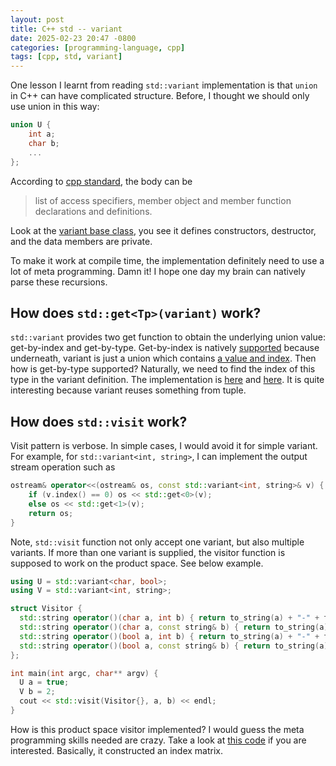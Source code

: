 ```yaml
---
layout: post
title: C++ std -- variant
date: 2025-02-23 20:47 -0800
categories: [programming-language, cpp]
tags: [cpp, std, variant]
---
```


One lesson I learnt from reading `std::variant` implementation is that `union`
in C++ can have complicated structure. Before, I thought we should only use
union in this way:

```cpp
union U {
    int a;
    char b;
    ...
};
```

According to [cpp standard](https://en.cppreference.com/w/cpp/language/union),
the body can be

> list of access specifiers, member object and member function declarations and
> definitions.

Look at the
[variant base class](https://github.com/llvm/llvm-project/blob/ab6d5fa3d0643e68d6ec40d9190f20fb14190ed1/libcxx/include/variant#L758),
you see it defines constructors, destructor, and the data members are private.

To make it work at compile time, the implementation definitely need to use a
lot of meta programming. Damn it! I hope one day my brain can natively parse
these recursions.

## How does `std::get<Tp>(variant)` work?

`std::variant` provides two get function to obtain the underlying union value:
get-by-index and get-by-type. Get-by-index is natively
[supported](https://github.com/llvm/llvm-project/blob/ab6d5fa3d0643e68d6ec40d9190f20fb14190ed1/libcxx/include/variant#L1512)
because underneath, variant is just a union which contains
[a value and index](https://github.com/llvm/llvm-project/blob/ab6d5fa3d0643e68d6ec40d9190f20fb14190ed1/libcxx/include/variant#L737-L738).
Then how is get-by-type supported? Naturally, we need to find the index of this
type in the variant definition. The implementation is
[here](https://github.com/llvm/llvm-project/blob/ab6d5fa3d0643e68d6ec40d9190f20fb14190ed1/libcxx/include/variant#L1580)
and
[here](https://github.com/llvm/llvm-project/blob/ab6d5fa3d0643e68d6ec40d9190f20fb14190ed1/libcxx/include/tuple#L1448).
It is quite interesting because variant reuses something from tuple.

## How does `std::visit` work?

Visit pattern is verbose. In simple cases, I would avoid it for simple variant.
For example, for `std::variant<int, string>`, I can implement the output stream
operation such as

```cpp
ostream& operator<<(ostream& os, const std::variant<int, string>& v) {
    if (v.index() == 0) os << std::get<0>(v);
    else os << std::get<1>(v);
    return os;
}
```

Note, `std::visit` function not only accept one variant, but also multiple
variants. If more than one variant is supplied, the visitor function is
supposed to work on the product space. See below example.

```cpp
using U = std::variant<char, bool>;
using V = std::variant<int, string>;

struct Visitor {
  std::string operator()(char a, int b) { return to_string(a) + "-" + to_string(b); }
  std::string operator()(char a, const string& b) { return to_string(a) + "-" + b; }
  std::string operator()(bool a, int b) { return to_string(a) + "-" + to_string(b); }
  std::string operator()(bool a, const string& b) { return to_string(a) + "-" + b; }
};

int main(int argc, char** argv) {
  U a = true;
  V b = 2;
  cout << std::visit(Visitor{}, a, b) << endl;
}
```

How is this product space visitor implemented? I would guess the meta
programming skills needed are crazy. Take a look at
[this code](https://github.com/llvm/llvm-project/blob/ab6d5fa3d0643e68d6ec40d9190f20fb14190ed1/libcxx/include/variant#L533)
if you are interested. Basically, it constructed an index matrix.
